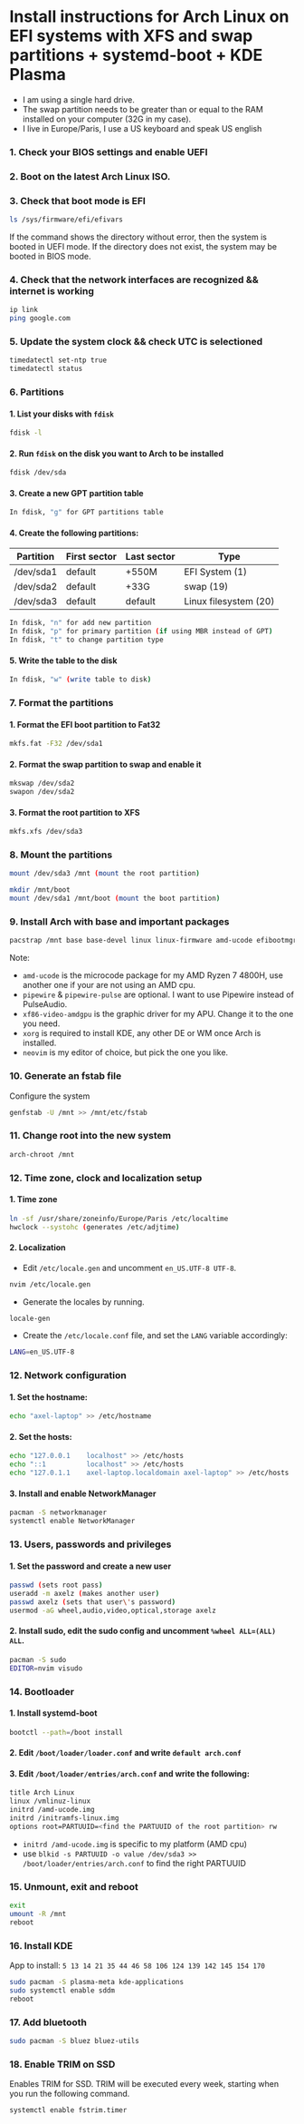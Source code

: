 # Install instructions for Arch Linux on EFI systems with XFS and swap partitions + systemd-boot + KDE Plasma

-   I am using a single hard drive.
-   The swap partition needs to be greater than or equal to the RAM installed on your computer (32G in my case).
-   I live in Europe/Paris, I use a US keyboard and speak US english

### 1. Check your BIOS settings and enable UEFI

### 2. Boot on the latest Arch Linux ISO.

### 3. Check that boot mode is EFI

```bash
ls /sys/firmware/efi/efivars
```

If the command shows the directory without error, then the system is booted in UEFI mode. If the directory does not exist, the system may be booted in BIOS mode.

###  4. Check that the network interfaces are recognized && internet is working

```bash
ip link
ping google.com
```

###  5. Update the system clock && check UTC is selectioned

```bash
timedatectl set-ntp true
timedatectl status
```

###  6. Partitions

#### 1. List your disks with `fdisk`

```bash
fdisk -l
```

#### 2. Run `fdisk` on the disk you want to Arch to be installed

```bash
fdisk /dev/sda
```

#### 3. Create a new GPT partition table

```bash
In fdisk, "g" for GPT partitions table
```

#### 4. Create the following partitions:

<table>
    <thead>
        <tr>
            <th>Partition</th>
            <th>First sector</th>
            <th>Last sector</th>
            <th>Type</th>
        </tr>
    </thead>
    <tbody>
        <tr>
            <td>/dev/sda1</td>
            <td>default</td>
            <td>+550M</td>
            <td>EFI System (1)</td>
        </tr>
        <tr>
            <td>/dev/sda2</td>
            <td>default</td>
            <td>+33G</td>
            <td>swap (19)</td>
        </tr>
        <tr>
            <td>/dev/sda3</td>
            <td>default</td>
            <td>default</td>
            <td>Linux filesystem (20)</td>
        </tr>
    </tbody>
</table>

```bash
In fdisk, "n" for add new partition
In fdisk, "p" for primary partition (if using MBR instead of GPT)
In fdisk, "t" to change partition type
```

#### 5. Write the table to the disk

```bash
In fdisk, "w" (write table to disk)
```

###  7. Format the partitions

#### 1. Format the EFI boot partition to Fat32

```bash
mkfs.fat -F32 /dev/sda1
```

#### 2. Format the swap partition to swap and enable it

```bash
mkswap /dev/sda2
swapon /dev/sda2
```

#### 3. Format the root partition to XFS

```bash
mkfs.xfs /dev/sda3
```

###  8. Mount the partitions

```bash
mount /dev/sda3 /mnt (mount the root partition)

mkdir /mnt/boot
mount /dev/sda1 /mnt/boot (mount the boot partition)
```

###  9. Install Arch with base and important packages

```bash
pacstrap /mnt base base-devel linux linux-firmware amd-ucode efibootmgr dosfstools os-prober mtools pipewire pipewire-pulse xf86-video-amdgpu xorg neovim
```

Note:

-   `amd-ucode` is the microcode package for my AMD Ryzen 7 4800H, use another one if your are not using an AMD cpu.
-   `pipewire` & `pipewire-pulse` are optional. I want to use Pipewire instead of PulseAudio.
-   `xf86-video-amdgpu` is the graphic driver for my APU. Change it to the one you need.
-   `xorg` is required to install KDE, any other DE or WM once Arch is installed.
-   `neovim` is my editor of choice, but pick the one you like.

###  10. Generate an fstab file

Configure the system

```bash
genfstab -U /mnt >> /mnt/etc/fstab
```

###  11. Change root into the new system

```bash
arch-chroot /mnt
```

###  12. Time zone, clock and localization setup

#### 1. Time zone

```bash
ln -sf /usr/share/zoneinfo/Europe/Paris /etc/localtime
hwclock --systohc (generates /etc/adjtime)
```

#### 2. Localization

-   Edit `/etc/locale.gen` and uncomment `en_US.UTF-8 UTF-8`.

```bash
nvim /etc/locale.gen
```

-   Generate the locales by running.

```bash
locale-gen
```

-   Create the `/etc/locale.conf` file, and set the `LANG` variable accordingly:

```bash
LANG=en_US.UTF-8
```

###  12. Network configuration

#### 1. Set the hostname:

```bash
echo "axel-laptop" >> /etc/hostname
```

#### 2. Set the hosts:

```bash
echo "127.0.0.1    localhost" >> /etc/hosts
echo "::1          localhost" >> /etc/hosts
echo "127.0.1.1	   axel-laptop.localdomain axel-laptop" >> /etc/hosts
```

#### 3. Install and enable NetworkManager

```bash
pacman -S networkmanager
systemctl enable NetworkManager
```

###  13. Users, passwords and privileges

#### 1. Set the password and create a new user

```bash
passwd (sets root pass)
useradd -m axelz (makes another user)
passwd axelz (sets that user\'s password)
usermod -aG wheel,audio,video,optical,storage axelz
```

#### 2. Install sudo, edit the sudo config and uncomment `%wheel ALL=(ALL) ALL`.

```bash
pacman -S sudo
EDITOR=nvim visudo
```

###  14. Bootloader

#### 1. Install systemd-boot

```bash
bootctl --path=/boot install
```

#### 2. Edit `/boot/loader/loader.conf` and write `default arch.conf`

#### 3. Edit `/boot/loader/entries/arch.conf` and write the following:

```bash
title Arch Linux
linux /vmlinuz-linux
initrd /amd-ucode.img
initrd /initramfs-linux.img
options root=PARTUUID=<find the PARTUUID of the root partition> rw
```

-   `initrd /amd-ucode.img` is specific to my platform (AMD cpu)
-   use `blkid -s PARTUUID -o value /dev/sda3 >> /boot/loader/entries/arch.conf` to find the right PARTUUID

###  15. Unmount, exit and reboot

```bash
exit
umount -R /mnt
reboot
```

###  16. Install KDE

App to install: 
`5 13 14 21 35 44 46 58 106 124 139 142 145 154 170`

```bash
sudo pacman -S plasma-meta kde-applications
sudo systemctl enable sddm
reboot
```

###  17. Add bluetooth

```bash
sudo pacman -S bluez bluez-utils
```

###  18. Enable TRIM on SSD

Enables TRIM for SSD. TRIM will be executed every week, starting when you run the following command.

```bash
systemctl enable fstrim.timer
```
